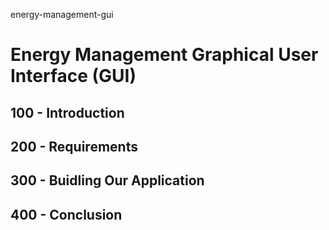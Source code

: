 energy-management-gui
# Energy Management Graphical User Interface (GUI)

## 100 - Introduction

## 200 - Requirements

## 300 - Buidling Our Application

## 400 - Conclusion
